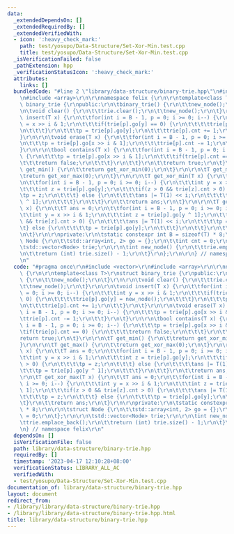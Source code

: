 ```yaml
---
data:
  _extendedDependsOn: []
  _extendedRequiredBy: []
  _extendedVerifiedWith:
  - icon: ':heavy_check_mark:'
    path: test/yosupo/Data-Structure/Set-Xor-Min.test.cpp
    title: test/yosupo/Data-Structure/Set-Xor-Min.test.cpp
  _isVerificationFailed: false
  _pathExtension: hpp
  _verificationStatusIcon: ':heavy_check_mark:'
  attributes:
    links: []
  bundledCode: "#line 2 \"library/data-structure/binary-trie.hpp\"\n#include <vector>\r\
    \n#include <array>\r\n\r\nnamespace felix {\r\n\r\ntemplate<class T>\r\nstruct\
    \ binary_trie {\r\npublic:\r\n\tbinary_trie() {\r\n\t\tnew_node();\r\n\t}\r\n\r\
    \n\tvoid clear() {\r\n\t\ttrie.clear();\r\n\t\tnew_node();\r\n\t}\r\n\r\n\tvoid\
    \ insert(T x) {\r\n\t\tfor(int i = B - 1, p = 0; i >= 0; i--) {\r\n\t\t\tint y\
    \ = x >> i & 1;\r\n\t\t\tif(trie[p].go[y] == 0) {\r\n\t\t\t\ttrie[p].go[y] = new_node();\r\
    \n\t\t\t}\r\n\t\t\tp = trie[p].go[y];\r\n\t\t\ttrie[p].cnt += 1;\r\n\t\t}\r\n\t\
    }\r\n\r\n\tvoid erase(T x) {\r\n\t\tfor(int i = B - 1, p = 0; i >= 0; i--) {\r\
    \n\t\t\tp = trie[p].go[x >> i & 1];\r\n\t\t\ttrie[p].cnt -= 1;\r\n\t\t}\r\n\t\
    }\r\n\r\n\tbool contains(T x) {\r\n\t\tfor(int i = B - 1, p = 0; i >= 0; i--)\
    \ {\r\n\t\t\tp = trie[p].go[x >> i & 1];\r\n\t\t\tif(trie[p].cnt == 0) {\r\n\t\
    \t\t\treturn false;\r\n\t\t\t}\r\n\t\t}\r\n\t\treturn true;\r\n\t}\r\n\r\n\tT\
    \ get_min() {\r\n\t\treturn get_xor_min(0);\r\n\t}\r\n\r\n\tT get_max() {\r\n\t\
    \treturn get_xor_max(0);\r\n\t}\r\n\r\n\tT get_xor_min(T x) {\r\n\t\tT ans = 0;\r\
    \n\t\tfor(int i = B - 1, p = 0; i >= 0; i--) {\r\n\t\t\tint y = x >> i & 1;\r\n\
    \t\t\tint z = trie[p].go[y];\r\n\t\t\tif(z > 0 && trie[z].cnt > 0) {\r\n\t\t\t\
    \tp = z;\r\n\t\t\t} else {\r\n\t\t\t\tans |= T(1) << i;\r\n\t\t\t\tp = trie[p].go[y\
    \ ^ 1];\r\n\t\t\t}\r\n\t\t}\r\n\t\treturn ans;\r\n\t}\r\n\r\n\tT get_xor_max(T\
    \ x) {\r\n\t\tT ans = 0;\r\n\t\tfor(int i = B - 1, p = 0; i >= 0; i--) {\r\n\t\
    \t\tint y = x >> i & 1;\r\n\t\t\tint z = trie[p].go[y ^ 1];\r\n\t\t\tif(z > 0\
    \ && trie[z].cnt > 0) {\r\n\t\t\t\tans |= T(1) << i;\r\n\t\t\t\tp = z;\r\n\t\t\
    \t} else {\r\n\t\t\t\tp = trie[p].go[y];\r\n\t\t\t}\r\n\t\t}\r\n\t\treturn ans;\r\
    \n\t}\r\n\r\nprivate:\r\n\tstatic constexpr int B = sizeof(T) * 8;\r\n\r\n\tstruct\
    \ Node {\r\n\t\tstd::array<int, 2> go = {};\r\n\t\tint cnt = 0;\r\n\t};\r\n\r\n\
    \tstd::vector<Node> trie;\r\n\r\n\tint new_node() {\r\n\t\ttrie.emplace_back();\r\
    \n\t\treturn (int) trie.size() - 1;\r\n\t}\r\n};\r\n\r\n} // namespace felix\r\
    \n"
  code: "#pragma once\r\n#include <vector>\r\n#include <array>\r\n\r\nnamespace felix\
    \ {\r\n\r\ntemplate<class T>\r\nstruct binary_trie {\r\npublic:\r\n\tbinary_trie()\
    \ {\r\n\t\tnew_node();\r\n\t}\r\n\r\n\tvoid clear() {\r\n\t\ttrie.clear();\r\n\
    \t\tnew_node();\r\n\t}\r\n\r\n\tvoid insert(T x) {\r\n\t\tfor(int i = B - 1, p\
    \ = 0; i >= 0; i--) {\r\n\t\t\tint y = x >> i & 1;\r\n\t\t\tif(trie[p].go[y] ==\
    \ 0) {\r\n\t\t\t\ttrie[p].go[y] = new_node();\r\n\t\t\t}\r\n\t\t\tp = trie[p].go[y];\r\
    \n\t\t\ttrie[p].cnt += 1;\r\n\t\t}\r\n\t}\r\n\r\n\tvoid erase(T x) {\r\n\t\tfor(int\
    \ i = B - 1, p = 0; i >= 0; i--) {\r\n\t\t\tp = trie[p].go[x >> i & 1];\r\n\t\t\
    \ttrie[p].cnt -= 1;\r\n\t\t}\r\n\t}\r\n\r\n\tbool contains(T x) {\r\n\t\tfor(int\
    \ i = B - 1, p = 0; i >= 0; i--) {\r\n\t\t\tp = trie[p].go[x >> i & 1];\r\n\t\t\
    \tif(trie[p].cnt == 0) {\r\n\t\t\t\treturn false;\r\n\t\t\t}\r\n\t\t}\r\n\t\t\
    return true;\r\n\t}\r\n\r\n\tT get_min() {\r\n\t\treturn get_xor_min(0);\r\n\t\
    }\r\n\r\n\tT get_max() {\r\n\t\treturn get_xor_max(0);\r\n\t}\r\n\r\n\tT get_xor_min(T\
    \ x) {\r\n\t\tT ans = 0;\r\n\t\tfor(int i = B - 1, p = 0; i >= 0; i--) {\r\n\t\
    \t\tint y = x >> i & 1;\r\n\t\t\tint z = trie[p].go[y];\r\n\t\t\tif(z > 0 && trie[z].cnt\
    \ > 0) {\r\n\t\t\t\tp = z;\r\n\t\t\t} else {\r\n\t\t\t\tans |= T(1) << i;\r\n\t\
    \t\t\tp = trie[p].go[y ^ 1];\r\n\t\t\t}\r\n\t\t}\r\n\t\treturn ans;\r\n\t}\r\n\
    \r\n\tT get_xor_max(T x) {\r\n\t\tT ans = 0;\r\n\t\tfor(int i = B - 1, p = 0;\
    \ i >= 0; i--) {\r\n\t\t\tint y = x >> i & 1;\r\n\t\t\tint z = trie[p].go[y ^\
    \ 1];\r\n\t\t\tif(z > 0 && trie[z].cnt > 0) {\r\n\t\t\t\tans |= T(1) << i;\r\n\
    \t\t\t\tp = z;\r\n\t\t\t} else {\r\n\t\t\t\tp = trie[p].go[y];\r\n\t\t\t}\r\n\t\
    \t}\r\n\t\treturn ans;\r\n\t}\r\n\r\nprivate:\r\n\tstatic constexpr int B = sizeof(T)\
    \ * 8;\r\n\r\n\tstruct Node {\r\n\t\tstd::array<int, 2> go = {};\r\n\t\tint cnt\
    \ = 0;\r\n\t};\r\n\r\n\tstd::vector<Node> trie;\r\n\r\n\tint new_node() {\r\n\t\
    \ttrie.emplace_back();\r\n\t\treturn (int) trie.size() - 1;\r\n\t}\r\n};\r\n\r\
    \n} // namespace felix\r\n"
  dependsOn: []
  isVerificationFile: false
  path: library/data-structure/binary-trie.hpp
  requiredBy: []
  timestamp: '2023-04-17 12:10:28+08:00'
  verificationStatus: LIBRARY_ALL_AC
  verifiedWith:
  - test/yosupo/Data-Structure/Set-Xor-Min.test.cpp
documentation_of: library/data-structure/binary-trie.hpp
layout: document
redirect_from:
- /library/library/data-structure/binary-trie.hpp
- /library/library/data-structure/binary-trie.hpp.html
title: library/data-structure/binary-trie.hpp
---
```

